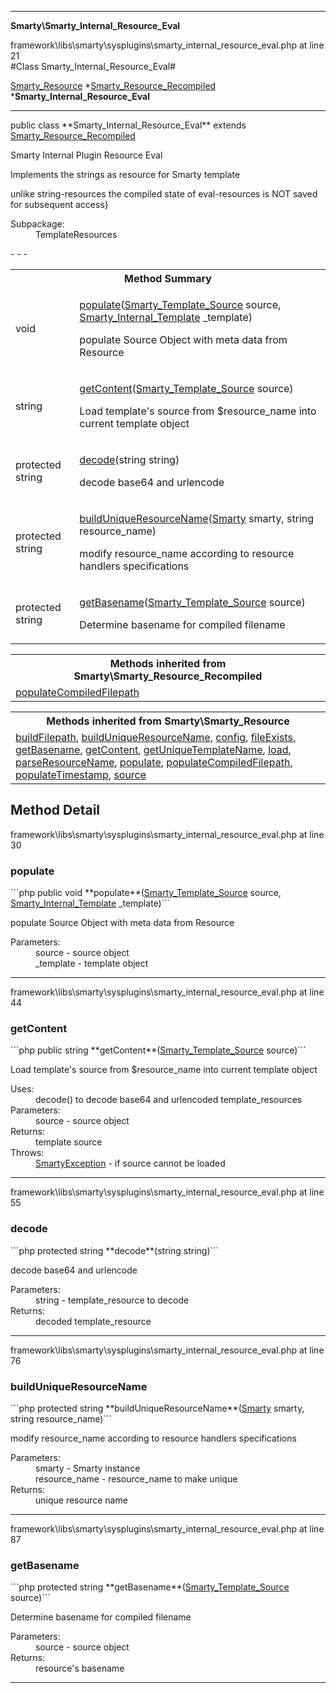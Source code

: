 - - -

**Smarty\Smarty_Internal_Resource_Eval**
<div class="location">framework\libs\smarty\sysplugins\smarty_internal_resource_eval.php at line 21</div>
#Class Smarty_Internal_Resource_Eval#

<a href="https://github.com/JeyDotC/Hirudo-docs/blob/master/smarty/smarty_resource.html">Smarty_Resource</a>
    *<a href="https://github.com/JeyDotC/Hirudo-docs/blob/master/smarty/smarty_resource_recompiled.html">Smarty_Resource_Recompiled</a>
        ***Smarty_Internal_Resource_Eval**


- - -

<p class="signature">public  class **Smarty_Internal_Resource_Eval**
extends <a href="https://github.com/JeyDotC/Hirudo-docs/blob/master/smarty/smarty_resource_recompiled.html">Smarty_Resource_Recompiled</a>

</p>

<div class="comment" id="overview_description"><p>Smarty Internal Plugin Resource Eval</p><p>Implements the strings as resource for Smarty template</p><p>unlike string-resources the compiled state of eval-resources is NOT saved for subsequent access}</p></div>

<dl>
<dt>Subpackage:</dt>
<dd>TemplateResources</dd>
</dl>
- - -

<table id="summary_method">
<tr><th colspan="2">Method Summary</th></tr>
<tr>
<td class="type"> void</td>
<td class="description"><p class="name"><a href="#populate">populate</a>(<a href="../smarty/smarty_template_source.html">Smarty_Template_Source</a> source, <a href="../smarty/smarty_internal_template.html">Smarty_Internal_Template</a> _template)</p><p class="description">populate Source Object with meta data from Resource</p></td>
</tr>
<tr>
<td class="type"> string</td>
<td class="description"><p class="name"><a href="#getContent">getContent</a>(<a href="../smarty/smarty_template_source.html">Smarty_Template_Source</a> source)</p><p class="description">Load template's source from $resource_name into current template object</p></td>
</tr>
<tr>
<td class="type">protected  string</td>
<td class="description"><p class="name"><a href="#decode">decode</a>(string string)</p><p class="description">decode base64 and urlencode</p></td>
</tr>
<tr>
<td class="type">protected  string</td>
<td class="description"><p class="name"><a href="#buildUniqueResourceName">buildUniqueResourceName</a>(<a href="../smarty/smarty.html">Smarty</a> smarty, string resource_name)</p><p class="description">modify resource_name according to resource handlers specifications</p></td>
</tr>
<tr>
<td class="type">protected  string</td>
<td class="description"><p class="name"><a href="#getBasename">getBasename</a>(<a href="../smarty/smarty_template_source.html">Smarty_Template_Source</a> source)</p><p class="description">Determine basename for compiled filename</p></td>
</tr>
</table>

<table class="inherit">
<tr><th colspan="2">Methods inherited from Smarty\Smarty_Resource_Recompiled</th></tr>
<tr><td><a href="https://github.com/JeyDotC/Hirudo-docs/blob/master/smarty/smarty_resource_recompiled.html#populateCompiledFilepath()">populateCompiledFilepath</a></td></tr></table>

<table class="inherit">
<tr><th colspan="2">Methods inherited from Smarty\Smarty_Resource</th></tr>
<tr><td><a href="https://github.com/JeyDotC/Hirudo-docs/blob/master/smarty/smarty_resource.html#buildFilepath()">buildFilepath</a>, <a href="https://github.com/JeyDotC/Hirudo-docs/blob/master/smarty/smarty_resource.html#buildUniqueResourceName()">buildUniqueResourceName</a>, <a href="https://github.com/JeyDotC/Hirudo-docs/blob/master/smarty/smarty_resource.html#config()">config</a>, <a href="https://github.com/JeyDotC/Hirudo-docs/blob/master/smarty/smarty_resource.html#fileExists()">fileExists</a>, <a href="https://github.com/JeyDotC/Hirudo-docs/blob/master/smarty/smarty_resource.html#getBasename()">getBasename</a>, <a href="https://github.com/JeyDotC/Hirudo-docs/blob/master/smarty/smarty_resource.html#getContent()">getContent</a>, <a href="https://github.com/JeyDotC/Hirudo-docs/blob/master/smarty/smarty_resource.html#getUniqueTemplateName()">getUniqueTemplateName</a>, <a href="https://github.com/JeyDotC/Hirudo-docs/blob/master/smarty/smarty_resource.html#load()">load</a>, <a href="https://github.com/JeyDotC/Hirudo-docs/blob/master/smarty/smarty_resource.html#parseResourceName()">parseResourceName</a>, <a href="https://github.com/JeyDotC/Hirudo-docs/blob/master/smarty/smarty_resource.html#populate()">populate</a>, <a href="https://github.com/JeyDotC/Hirudo-docs/blob/master/smarty/smarty_resource.html#populateCompiledFilepath()">populateCompiledFilepath</a>, <a href="https://github.com/JeyDotC/Hirudo-docs/blob/master/smarty/smarty_resource.html#populateTimestamp()">populateTimestamp</a>, <a href="https://github.com/JeyDotC/Hirudo-docs/blob/master/smarty/smarty_resource.html#source()">source</a></td></tr></table>

<h2 id="detail_method">Method Detail</h2>
<div class="location">framework\libs\smarty\sysplugins\smarty_internal_resource_eval.php at line 30</div>
<h3 id="populate()">populate</h3>
```php
public  void **populate**(<a href="../smarty/smarty_template_source.html">Smarty_Template_Source</a> source, <a href="../smarty/smarty_internal_template.html">Smarty_Internal_Template</a> _template)```
<div class="details">
<p>populate Source Object with meta data from Resource</p><dl>
<dt>Parameters:</dt>
<dd>source - source object</dd>
<dd>_template - template object</dd>
</dl>
</div>

- - -

<div class="location">framework\libs\smarty\sysplugins\smarty_internal_resource_eval.php at line 44</div>
<h3 id="getContent()">getContent</h3>
```php
public  string **getContent**(<a href="../smarty/smarty_template_source.html">Smarty_Template_Source</a> source)```
<div class="details">
<p>Load template's source from $resource_name into current template object</p><dl>
<dt>Uses:</dt>
<dd>decode() to decode base64 and urlencoded template_resources</dd>
<dt>Parameters:</dt>
<dd>source - source object</dd>
<dt>Returns:</dt>
<dd>template source</dd>
<dt>Throws:</dt>
<dd><a href="../smarty/smartyexception.html">SmartyException</a> - if source cannot be loaded</dd>
</dl>
</div>

- - -

<div class="location">framework\libs\smarty\sysplugins\smarty_internal_resource_eval.php at line 55</div>
<h3 id="decode()">decode</h3>
```php
protected  string **decode**(string string)```
<div class="details">
<p>decode base64 and urlencode</p><dl>
<dt>Parameters:</dt>
<dd>string - template_resource to decode</dd>
<dt>Returns:</dt>
<dd>decoded template_resource</dd>
</dl>
</div>

- - -

<div class="location">framework\libs\smarty\sysplugins\smarty_internal_resource_eval.php at line 76</div>
<h3 id="buildUniqueResourceName()">buildUniqueResourceName</h3>
```php
protected  string **buildUniqueResourceName**(<a href="../smarty/smarty.html">Smarty</a> smarty, string resource_name)```
<div class="details">
<p>modify resource_name according to resource handlers specifications</p><dl>
<dt>Parameters:</dt>
<dd>smarty - Smarty instance</dd>
<dd>resource_name - resource_name to make unique</dd>
<dt>Returns:</dt>
<dd>unique resource name</dd>
</dl>
</div>

- - -

<div class="location">framework\libs\smarty\sysplugins\smarty_internal_resource_eval.php at line 87</div>
<h3 id="getBasename()">getBasename</h3>
```php
protected  string **getBasename**(<a href="../smarty/smarty_template_source.html">Smarty_Template_Source</a> source)```
<div class="details">
<p>Determine basename for compiled filename</p><dl>
<dt>Parameters:</dt>
<dd>source - source object</dd>
<dt>Returns:</dt>
<dd>resource's basename</dd>
</dl>
</div>

- - -

